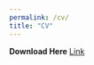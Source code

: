 ```yaml
---
permalink: /cv/
title: "CV"
---
```


**Download Here** <a href="https://drive.google.com/file/d/1isMyNUrcRNry2_ZxZskuDZHg5CPrdbHm/view?usp=sharing">Link</a>
